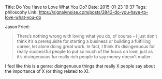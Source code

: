 Title: Do You Have to Love What You Do?
Date: 2015-01-23 19:37
Tags: philosophy
Link: https://signalvnoise.com/posts/3843-do-you-have-to-love-what-you-do

Jason Fried:

> There’s nothing wrong with loving what you do, of course – I just don’t think it’s a prerequisite
> for starting a business or building a fulfilling career, let alone doing great work. In fact, I
> think it’s disingenuous for really successful people to put so much of the focus on love, just as
> it’s disingenuous for really rich people to say money doesn’t matter.

I feel like this is a genre: disingenuous things that really X people say about the importance of X
(or thing related to X).